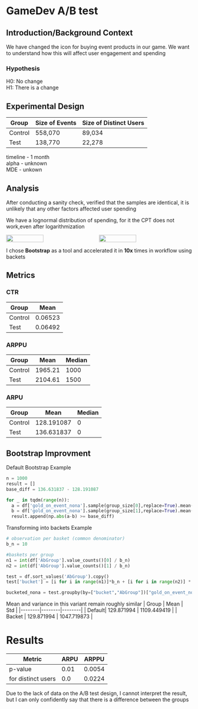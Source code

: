 # GameDev A/B test

## Introduction/Background Context
We have changed the icon for buying event products in our game.  We want to understand how this will affect user engagement and spending
### Hypothesis    
H0: No change    
H1: There is a change

## Experimental Design

| Group                  | Size of Events | Size of Distinct Users |
|------------------------|----------------|------------------------|
| Control                | 558,070        | 89,034                 |
| Test                   | 138,770        | 22,278                 |

timeline - 1 month    
alpha - unknown    
MDE - unkown    

## Analysis
After conducting a sanity check, verified that the samples are identical, it is unlikely that any other factors affected user spending

We have a lognormal distribution of spending, for it the CPT does not work,even after logarithmization     
  <div style="display: flex; justify-content: space-between;">
      <img src="https://github.com/apereprosov/ab-test-gamedev/assets/61319269/44b2139a-7318-4815-83f2-a551761caf25" style="flex: 1; object-fit: cover; width: 40%; height: 60%;" />
      <img src="https://github.com/apereprosov/ab-test-gamedev/assets/61319269/d656a7d8-526c-40b1-bbb5-acb7282c8cc3" style="flex: 1; object-fit: cover; width: 40%; height: 60%;" />
  </div>    

I chose **Bootstrap** as a tool and accelerated it in **10x** times in workflow using backets   

## Metrics
### CTR
| Group  | Mean   | 
|--------|--------|
| Control| 0.06523|
| Test   | 0.06492|
### ARPPU
| Group  | Mean   | Median |
|--------|--------|--------|
| Control| 1965.21| 1000   |
| Test   | 2104.61| 1500   |
### ARPU
| Group  | Mean   | Median |
|--------|--------|--------|
| Control| 128.191087	| 0   |
| Test   | 136.631837 | 0   |

## Bootstrap Improvment
Default Bootstrap Example
```python
n = 1000
result = []
base_diff = 136.631837 - 128.191087

for _ in tqdm(range(n)):
  a = df['gold_on_event_nona'].sample(group_size[0],replace=True).mean()
  b = df['gold_on_event_nona'].sample(group_size[1],replace=True).mean()
  result.append(np.abs(a-b) >= base_diff)
```
Transforming into backets Example
```python
# observation per basket (common denominator)
b_n = 10

#baskets per group
n1 = int(df['AbGroup'].value_counts()[0] / b_n)
n2 = int(df['AbGroup'].value_counts()[1] / b_n)

test = df.sort_values('AbGroup').copy()
test['bucket'] = [i for i in range(n1)]*b_n + [i for i in range(n2)] * b_n

bucketed_nona = test.groupby(by=["bucket","AbGroup"])["gold_on_event_nona"].agg(['mean','std']).reset_index()
```
Mean and variance in this variant remain roughly similar
| Group  | Mean   | Std |
|--------|--------|--------|
| Default| 129.871994	| 1109.449419   |
| Backet   | 129.871994 | 1047.719873  |

# Results 
| Metric                   | ARPU            | ARPPU          |
|--------------------------|-----------------|----------------|
| p-value                  | 0.01            | 0.0054         |
| for distinct users       | 0.0             | 0.0224         |


Due to the lack of data on the A/B test design, I cannot interpret the result, but I can only confidently say that there is a difference between the groups
